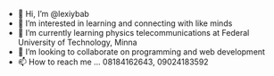 - 👋 Hi, I’m @lexiybab
- 👀 I’m interested in learning and connecting with like minds
- 🌱 I’m currently learning physics telecommunications at Federal University of Technology, Minna
- 💞️ I’m looking to collaborate on programming and web development
- 📫 How to reach me ... 08184162643, 09024183592

<!---
lexiybab/lexiybab is a ✨ special ✨ repository because its `README.md` (this file) appears on your GitHub profile.
You can click the Preview link to take a look at your changes.
--->

